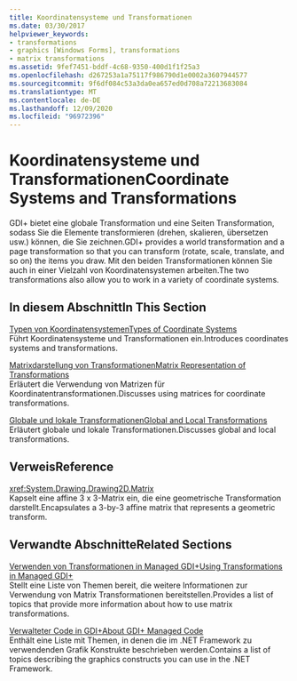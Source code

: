 ```yaml
---
title: Koordinatensysteme und Transformationen
ms.date: 03/30/2017
helpviewer_keywords:
- transformations
- graphics [Windows Forms], transformations
- matrix transformations
ms.assetid: 9fef7451-bddf-4c68-9350-400d1f1f25a3
ms.openlocfilehash: d267253a1a75117f986790d1e0002a3607944577
ms.sourcegitcommit: 9f6df084c53a3da0ea657ed0d708a72213683084
ms.translationtype: MT
ms.contentlocale: de-DE
ms.lasthandoff: 12/09/2020
ms.locfileid: "96972396"
---
```

# <a name="coordinate-systems-and-transformations"></a><span data-ttu-id="da7be-102">Koordinatensysteme und Transformationen</span><span class="sxs-lookup"><span data-stu-id="da7be-102">Coordinate Systems and Transformations</span></span>
<span data-ttu-id="da7be-103">GDI+ bietet eine globale Transformation und eine Seiten Transformation, sodass Sie die Elemente transformieren (drehen, skalieren, übersetzen usw.) können, die Sie zeichnen.</span><span class="sxs-lookup"><span data-stu-id="da7be-103">GDI+ provides a world transformation and a page transformation so that you can transform (rotate, scale, translate, and so on) the items you draw.</span></span> <span data-ttu-id="da7be-104">Mit den beiden Transformationen können Sie auch in einer Vielzahl von Koordinatensystemen arbeiten.</span><span class="sxs-lookup"><span data-stu-id="da7be-104">The two transformations also allow you to work in a variety of coordinate systems.</span></span>  
  
## <a name="in-this-section"></a><span data-ttu-id="da7be-105">In diesem Abschnitt</span><span class="sxs-lookup"><span data-stu-id="da7be-105">In This Section</span></span>  
 [<span data-ttu-id="da7be-106">Typen von Koordinatensystemen</span><span class="sxs-lookup"><span data-stu-id="da7be-106">Types of Coordinate Systems</span></span>](types-of-coordinate-systems.md)  
 <span data-ttu-id="da7be-107">Führt Koordinatensysteme und Transformationen ein.</span><span class="sxs-lookup"><span data-stu-id="da7be-107">Introduces coordinates systems and transformations.</span></span>  
  
 [<span data-ttu-id="da7be-108">Matrixdarstellung von Transformationen</span><span class="sxs-lookup"><span data-stu-id="da7be-108">Matrix Representation of Transformations</span></span>](matrix-representation-of-transformations.md)  
 <span data-ttu-id="da7be-109">Erläutert die Verwendung von Matrizen für Koordinatentransformationen.</span><span class="sxs-lookup"><span data-stu-id="da7be-109">Discusses using matrices for coordinate transformations.</span></span>  
  
 [<span data-ttu-id="da7be-110">Globale und lokale Transformationen</span><span class="sxs-lookup"><span data-stu-id="da7be-110">Global and Local Transformations</span></span>](global-and-local-transformations.md)  
 <span data-ttu-id="da7be-111">Erläutert globale und lokale Transformationen.</span><span class="sxs-lookup"><span data-stu-id="da7be-111">Discusses global and local transformations.</span></span>  
  
## <a name="reference"></a><span data-ttu-id="da7be-112">Verweis</span><span class="sxs-lookup"><span data-stu-id="da7be-112">Reference</span></span>  
 <xref:System.Drawing.Drawing2D.Matrix>  
 <span data-ttu-id="da7be-113">Kapselt eine affine 3 x 3-Matrix ein, die eine geometrische Transformation darstellt.</span><span class="sxs-lookup"><span data-stu-id="da7be-113">Encapsulates a 3-by-3 affine matrix that represents a geometric transform.</span></span>  
  
## <a name="related-sections"></a><span data-ttu-id="da7be-114">Verwandte Abschnitte</span><span class="sxs-lookup"><span data-stu-id="da7be-114">Related Sections</span></span>  
 [<span data-ttu-id="da7be-115">Verwenden von Transformationen in Managed GDI+</span><span class="sxs-lookup"><span data-stu-id="da7be-115">Using Transformations in Managed GDI+</span></span>](using-transformations-in-managed-gdi.md)  
 <span data-ttu-id="da7be-116">Stellt eine Liste von Themen bereit, die weitere Informationen zur Verwendung von Matrix Transformationen bereitstellen.</span><span class="sxs-lookup"><span data-stu-id="da7be-116">Provides a list of topics that provide more information about how to use matrix transformations.</span></span>  
  
 [<span data-ttu-id="da7be-117">Verwalteter Code in GDI+</span><span class="sxs-lookup"><span data-stu-id="da7be-117">About GDI+ Managed Code</span></span>](about-gdi-managed-code.md)  
 <span data-ttu-id="da7be-118">Enthält eine Liste mit Themen, in denen die im .NET Framework zu verwendenden Grafik Konstrukte beschrieben werden.</span><span class="sxs-lookup"><span data-stu-id="da7be-118">Contains a list of topics describing the graphics constructs you can use in the .NET Framework.</span></span>
